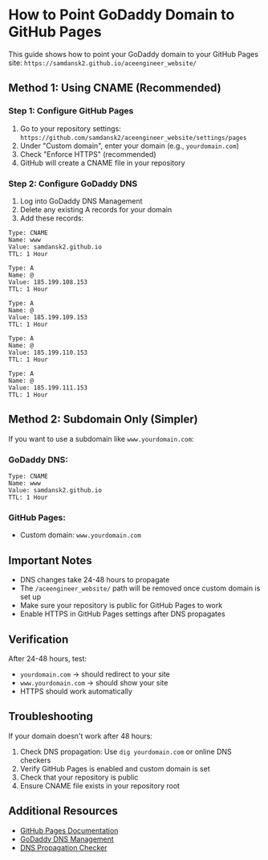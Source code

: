 # How to Point GoDaddy Domain to GitHub Pages

This guide shows how to point your GoDaddy domain to your GitHub Pages site: `https://samdansk2.github.io/aceengineer_website/`

## Method 1: Using CNAME (Recommended)

### Step 1: Configure GitHub Pages
1. Go to your repository settings: `https://github.com/samdansk2/aceengineer_website/settings/pages`
2. Under "Custom domain", enter your domain (e.g., `yourdomain.com`)
3. Check "Enforce HTTPS" (recommended)
4. GitHub will create a CNAME file in your repository

### Step 2: Configure GoDaddy DNS
1. Log into GoDaddy DNS Management
2. Delete any existing A records for your domain
3. Add these records:

```
Type: CNAME
Name: www
Value: samdansk2.github.io
TTL: 1 Hour

Type: A
Name: @
Value: 185.199.108.153
TTL: 1 Hour

Type: A
Name: @
Value: 185.199.109.153
TTL: 1 Hour

Type: A
Name: @
Value: 185.199.110.153
TTL: 1 Hour

Type: A
Name: @
Value: 185.199.111.153
TTL: 1 Hour
```

## Method 2: Subdomain Only (Simpler)

If you want to use a subdomain like `www.yourdomain.com`:

### GoDaddy DNS:
```
Type: CNAME
Name: www
Value: samdansk2.github.io
TTL: 1 Hour
```

### GitHub Pages:
- Custom domain: `www.yourdomain.com`

## Important Notes

- DNS changes take 24-48 hours to propagate
- The `/aceengineer_website/` path will be removed once custom domain is set up
- Make sure your repository is public for GitHub Pages to work
- Enable HTTPS in GitHub Pages settings after DNS propagates

## Verification

After 24-48 hours, test:
- `yourdomain.com` → should redirect to your site
- `www.yourdomain.com` → should show your site
- HTTPS should work automatically

## Troubleshooting

If your domain doesn't work after 48 hours:
1. Check DNS propagation: Use `dig yourdomain.com` or online DNS checkers
2. Verify GitHub Pages is enabled and custom domain is set
3. Check that your repository is public
4. Ensure CNAME file exists in your repository root

## Additional Resources

- [GitHub Pages Documentation](https://docs.github.com/en/pages)
- [GoDaddy DNS Management](https://www.godaddy.com/help/manage-dns-680)
- [DNS Propagation Checker](https://www.whatsmydns.net/)